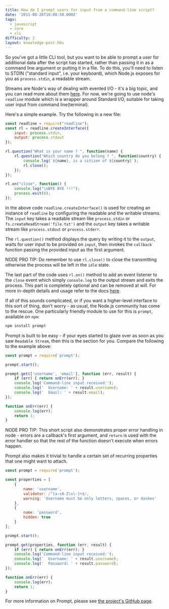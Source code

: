 ```yaml
---
title: How do I prompt users for input from a command-line script?
date: '2011-08-26T10:08:50.000Z'
tags:
  - javascript
  - core
  - cli
difficulty: 2
layout: knowledge-post.hbs
---
```


So you've got a little CLI tool, but you want to be able to prompt a user for additional data after the script has started, rather than passing it in as a command line argument or putting it in a file.  To do this, you'll need to listen to STDIN ("standard input", i.e. your keyboard), which Node.js exposes for you as `process.stdin`, a readable stream.

Streams are Node's way of dealing with evented I/O - it's a big topic, and you can read more about them [here](https://nodejs.org/api/stream.html). For now, we're going to use node's `readline` module which is a wrapper around Standard I/O, suitable for taking user input from command line(terminal).

Here's a simple example.  Try the following in a new file:

```js
const readline = require("readline");
const rl = readline.createInterface({
    input: process.stdin,
    output: process.stdout
});

rl.question("What is your name ? ", function(name) {
    rl.question("Which country do you belong ? ", function(country) {
        console.log(`${name}, is a citizen of ${country}`);
        rl.close();
    });
});

rl.on("close", function() {
    console.log("\nBYE BYE !!!");
    process.exit(0);
});
```

In the above code `readline.createInterface()` is used for creating an instance of `readline` by configuring the readable and the writable streams. The `input` key takes a readable stream like `process.stdin` or `fs.createReadStream('file.txt')` and the `output` key takes a writable stream like `process.stdout` or `process.stderr`.

The `rl.question()` method displays the query by writing it to the `output`, waits for user input to be provided on `input`, then invokes the `callback` function passing the provided input as the first argument.

NODE PRO TIP: Do remember to use `rl.close()` to close the transmitting otherwise the process will be left in the `idle` state.

The last part of the code uses `rl.on()` method to add an event listener to the `close` event which simply `console.log` to the output stream and exits the process. This part is completely optional and can be removed at will. For more in-depth details and usage refer to the docs [here](https://nodejs.org/api/readline.html).

If all of this sounds complicated, or if you want a higher-level interface to this sort of thing, don't worry - as usual, the Node.js community has come to the rescue.  One particularly friendly module to use for this is `prompt`, available on `npm`:

```bash
npm install prompt
```

Prompt is built to be easy - if your eyes started to glaze over as soon as you saw `Readable Stream`, then this is the section for you.  Compare the following to the example above:

```js
const prompt = require('prompt');

prompt.start();

prompt.get(['username', 'email'], function (err, result) {
    if (err) { return onErr(err); }
    console.log('Command-line input received:');
    console.log('  Username: ' + result.username);
    console.log('  Email: ' + result.email);
});

function onErr(err) {
    console.log(err);
    return 1;
}
```

NODE PRO TIP: This short script also demonstrates proper error handling in node - errors are a callback's first argument, and `return` is used with the error handler so that the rest of the function doesn't execute when errors happen.

Prompt also makes it trivial to handle a certain set of recurring properties that one might want to attach. 

```js
const prompt = require('prompt');

const properties = [
    {
        name: 'username', 
        validator: /^[a-zA-Z\s\-]+$/,
        warning: 'Username must be only letters, spaces, or dashes'
    },
    {
        name: 'password',
        hidden: true
    }
];

prompt.start();

prompt.get(properties, function (err, result) {
    if (err) { return onErr(err); }
    console.log('Command-line input received:');
    console.log('  Username: ' + result.username);
    console.log('  Password: ' + result.password);
});

function onErr(err) {
    console.log(err);
    return 1;
}
```

For more information on Prompt, please see [the project's GitHub page](https://github.com/flatiron/prompt).
